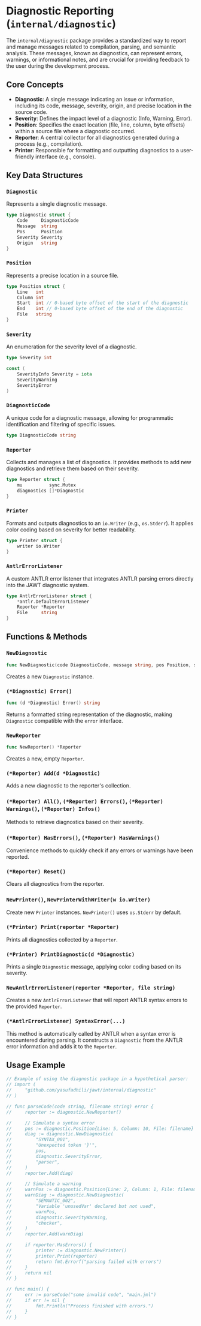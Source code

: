 # Diagnostic Reporting (`internal/diagnostic`)

The `internal/diagnostic` package provides a standardized way to report and manage messages related to compilation, parsing, and semantic analysis. These messages, known as diagnostics, can represent errors, warnings, or informational notes, and are crucial for providing feedback to the user during the development process.

## Core Concepts

*   **Diagnostic**: A single message indicating an issue or information, including its code, message, severity, origin, and precise location in the source code.
*   **Severity**: Defines the impact level of a diagnostic (Info, Warning, Error).
*   **Position**: Specifies the exact location (file, line, column, byte offsets) within a source file where a diagnostic occurred.
*   **Reporter**: A central collector for all diagnostics generated during a process (e.g., compilation).
*   **Printer**: Responsible for formatting and outputting diagnostics to a user-friendly interface (e.g., console).

## Key Data Structures

### `Diagnostic`

Represents a single diagnostic message.

```go
type Diagnostic struct {
	Code     DiagnosticCode
	Message  string
	Pos      Position
	Severity Severity
	Origin   string
}
```

### `Position`

Represents a precise location in a source file.

```go
type Position struct {
	Line   int
	Column int
	Start  int // 0-based byte offset of the start of the diagnostic
	End    int // 0-based byte offset of the end of the diagnostic
	File   string
}
```

### `Severity`

An enumeration for the severity level of a diagnostic.

```go
type Severity int

const (
	SeverityInfo Severity = iota
	SeverityWarning
	SeverityError
)
```

### `DiagnosticCode`

A unique code for a diagnostic message, allowing for programmatic identification and filtering of specific issues.

```go
type DiagnosticCode string
```

### `Reporter`

Collects and manages a list of diagnostics. It provides methods to add new diagnostics and retrieve them based on their severity.

```go
type Reporter struct {
	mu          sync.Mutex
	diagnostics []*Diagnostic
}
```

### `Printer`

Formats and outputs diagnostics to an `io.Writer` (e.g., `os.Stderr`). It applies color coding based on severity for better readability.

```go
type Printer struct {
	writer io.Writer
}
```

### `AntlrErrorListener`

A custom ANTLR error listener that integrates ANTLR parsing errors directly into the JAWT diagnostic system.

```go
type AntlrErrorListener struct {
	*antlr.DefaultErrorListener
	Reporter *Reporter
	File     string
}
```

## Functions & Methods

### `NewDiagnostic`

```go
func NewDiagnostic(code DiagnosticCode, message string, pos Position, severity Severity, origin string) *Diagnostic
```

Creates a new `Diagnostic` instance.

### `(*Diagnostic) Error()`

```go
func (d *Diagnostic) Error() string
```

Returns a formatted string representation of the diagnostic, making `Diagnostic` compatible with the `error` interface.

### `NewReporter`

```go
func NewReporter() *Reporter
```

Creates a new, empty `Reporter`.

### `(*Reporter) Add(d *Diagnostic)`

Adds a new diagnostic to the reporter's collection.

### `(*Reporter) All()`, `(*Reporter) Errors()`, `(*Reporter) Warnings()`, `(*Reporter) Infos()`

Methods to retrieve diagnostics based on their severity.

### `(*Reporter) HasErrors()`, `(*Reporter) HasWarnings()`

Convenience methods to quickly check if any errors or warnings have been reported.

### `(*Reporter) Reset()`

Clears all diagnostics from the reporter.

### `NewPrinter()`, `NewPrinterWithWriter(w io.Writer)`

Create new `Printer` instances. `NewPrinter()` uses `os.Stderr` by default.

### `(*Printer) Print(reporter *Reporter)`

Prints all diagnostics collected by a `Reporter`.

### `(*Printer) PrintDiagnostic(d *Diagnostic)`

Prints a single `Diagnostic` message, applying color coding based on its severity.

### `NewAntlrErrorListener(reporter *Reporter, file string)`

Creates a new `AntlrErrorListener` that will report ANTLR syntax errors to the provided `Reporter`.

### `(*AntlrErrorListener) SyntaxError(...)`

This method is automatically called by ANTLR when a syntax error is encountered during parsing. It constructs a `Diagnostic` from the ANTLR error information and adds it to the `Reporter`.

## Usage Example

```go
// Example of using the diagnostic package in a hypothetical parser:
// import (
//     "github.com/yasufadhili/jawt/internal/diagnostic"
// )

// func parseCode(code string, filename string) error {
//     reporter := diagnostic.NewReporter()

//     // Simulate a syntax error
//     pos := diagnostic.Position{Line: 5, Column: 10, File: filename}
//     diag := diagnostic.NewDiagnostic(
//         "SYNTAX_001",
//         "Unexpected token '}'",
//         pos,
//         diagnostic.SeverityError,
//         "parser",
//     )
//     reporter.Add(diag)

//     // Simulate a warning
//     warnPos := diagnostic.Position{Line: 2, Column: 1, File: filename}
//     warnDiag := diagnostic.NewDiagnostic(
//         "SEMANTIC_002",
//         "Variable 'unusedVar' declared but not used",
//         warnPos,
//         diagnostic.SeverityWarning,
//         "checker",
//     )
//     reporter.Add(warnDiag)

//     if reporter.HasErrors() {
//         printer := diagnostic.NewPrinter()
//         printer.Print(reporter)
//         return fmt.Errorf("parsing failed with errors")
//     }
//     return nil
// }

// func main() {
//     err := parseCode("some invalid code", "main.jml")
//     if err != nil {
//         fmt.Println("Process finished with errors.")
//     }
// }
```
